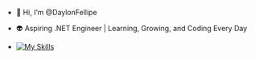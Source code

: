 - 👋 Hi, I’m @DaylonFellipe

- 👽 Aspiring .NET Engineer | Learning, Growing, and Coding Every Day

- [![My Skills](https://skillicons.dev/icons?i=js,html,css,wasm)](https://skillicons.dev)
